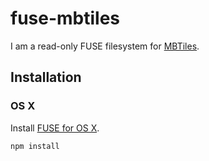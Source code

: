 # fuse-mbtiles

I am a read-only FUSE filesystem for [MBTiles](http://mbtiles.org).

## Installation

### OS X

Install [FUSE for OS X](http://osxfuse.github.com/).

`npm install`
